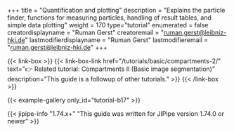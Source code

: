 +++
title = "Quantification and plotting"
description = "Explains the particle finder, functions for measuring particles, handling of result tables, and simple data plotting"
weight = 170
type="tutorial"
enumerated = false
creatordisplayname = "Ruman Gerst"
creatoremail = "ruman.gerst@leibniz-hki.de"
lastmodifierdisplayname = "Ruman Gerst"
lastmodifieremail = "ruman.gerst@leibniz-hki.de"
+++

{{< link-box >}}
    {{< link-box-link href="/tutorials/basic/compartments-2/" text="👉 Related tutorial: Compartments II (Basic image segmentation)" description="This guide is a followup of other tutorials." >}}
{{< /link-box >}}

{{< example-gallery only_id="tutorial-b17" >}}

{{< jipipe-info "1.74.x+" "This guide was written for JIPipe version 1.74.0 or newer" >}}